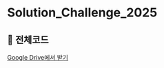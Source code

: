 # Solution_Challenge_2025
 ## 📂 전체코드 
[Google Drive에서 받기](https://drive.google.com/drive/folders/1RTnc-wIgcnOolXr1HpFBgre4QUHZA5Ui?usp=sharing)
